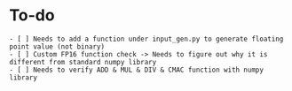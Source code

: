 # To-do
    - [ ] Needs to add a function under input_gen.py to generate floating point value (not binary)
    - [ ] Custom FP16 function check -> Needs to figure out why it is different from standard numpy library
    - [ ] Needs to verify ADD & MUL & DIV & CMAC function with numpy library